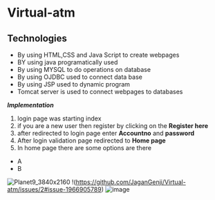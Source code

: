 # Virtual-atm
## Technologies
* By using HTML,CSS and Java Script to create webpages
* BY using java programatically used
* By using MYSQL to do operations on database
* By using OJDBC used to connect data base
* By using JSP used to dynamic program
* Tomcat server is used to connect webpages to databases


***Implementation***
1) login page was starting index
2) if you are a new user then register by clicking on the **Register here**
3) after redirected to login page enter **Accountno** and **password**
4) After login validation page redirected to **Home page**
5)  In home page there are some options are there
   - A
   - B

![Planet9_3840x2160](https://github.com/JaganGenji/Virtual-atm/assets/149280529/51d98f8e-9559-4baa-aa8b-663c37142ff0)
!(https://github.com/JaganGenji/Virtual-atm/issues/2#issue-1966905789)
![image](https://github.com/JaganGenji/Virtual-atm/assets/149280529/04646ae8-df96-4ce8-b109-90431ef872ea)



